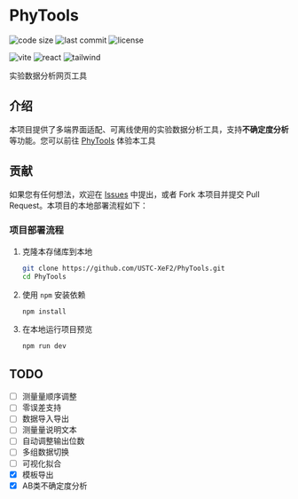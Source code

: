 # PhyTools

![code size](https://img.shields.io/github/languages/code-size/USTC-XeF2/PhyTools)
![last commit](https://img.shields.io/github/last-commit/USTC-XeF2/PhyTools)
![license](https://img.shields.io/github/license/USTC-XeF2/PhyTools)

![vite](https://img.shields.io/badge/vite-v6.3.4-646CFF)
![react](https://img.shields.io/badge/react-v19.1.0-blue)
![tailwind](https://img.shields.io/badge/tailwind-v4.1.5-deepskyblue)

实验数据分析网页工具

## 介绍
本项目提供了多端界面适配、可离线使用的实验数据分析工具，支持**不确定度分析**等功能。您可以前往 [PhyTools](https://phytools.xef2.top) 体验本工具

## 贡献
如果您有任何想法，欢迎在 [Issues](https://github.com/USTC-XeF2/PhyTools/issues) 中提出，或者 Fork 本项目并提交 Pull Request。本项目的本地部署流程如下：

### 项目部署流程
1. 克隆本存储库到本地
    ```bash
    git clone https://github.com/USTC-XeF2/PhyTools.git
    cd PhyTools
    ```

2. 使用 `npm` 安装依赖
    ```bash
    npm install
    ```

3. 在本地运行项目预览
    ```bash
    npm run dev
    ```

## TODO
- [ ] 测量量顺序调整
- [ ] 零误差支持
- [ ] 数据导入导出
- [ ] 测量量说明文本
- [ ] 自动调整输出位数
- [ ] 多组数据切换
- [ ] 可视化拟合
- [x] 模板导出
- [x] AB类不确定度分析
